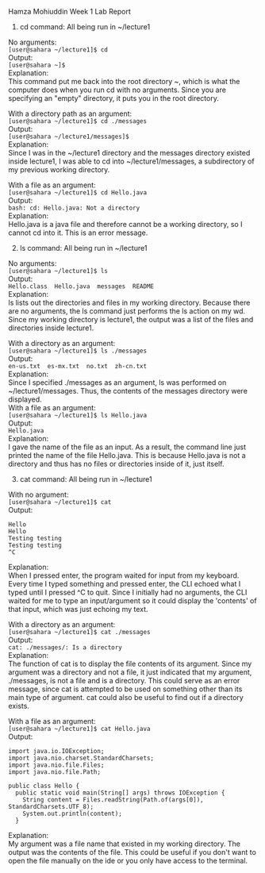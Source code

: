 Hamza Mohiuddin Week 1 Lab Report

1. cd command: All being run in ~/lecture1
   
No arguments:   
  ```[user@sahara ~/lecture1]$ cd```   
Output:  
  ```[user@sahara ~]$```  
Explanation:  
This command put me back into the root directory ~, which is what the computer does when you run cd with no arguments. Since you are specifying an "empty" directory, it puts you in the root directory.

With a directory path as an argument:    
  ```[user@sahara ~/lecture1]$ cd ./messages```  
Output:    
  ```[user@sahara ~/lecture1/messages]$```   
Explanation:     
Since I was in the ~/lecture1 directory and the messages directory existed inside lecture1, I was able to cd into ~/lecture1/messages, a subdirectory of my previous working directory.    

With a file as an argument:   
   ```[user@sahara ~/lecture1]$ cd Hello.java```   
Output:   
   ```bash: cd: Hello.java: Not a directory```    
Explanation:    
Hello.java is a java file and therefore cannot be a working directory, so I cannot cd into it. This is an error message.

2. ls command: All being run in ~/lecture1

No arguments:  
   ```[user@sahara ~/lecture1]$ ls```   
Output:   
   ```Hello.class  Hello.java  messages  README```   
Explanation:   
ls lists out the directories and files in my working directory. Because there are no arguments, the ls command just performs the ls action on my wd. Since my working directory is lecture1, the output was a list of the files and directories inside lecture1.   

With a directory as an argument:   
   ```[user@sahara ~/lecture1]$ ls ./messages```   
Output:   
   ```en-us.txt  es-mx.txt  no.txt  zh-cn.txt```   
Explanation:   
Since I specified ./messages as an argument, ls was performed on ~/lecture1/messages. Thus, the contents of the messages directory were displayed.   
With a file as an argument:   
   ```[user@sahara ~/lecture1]$ ls Hello.java```   
Output:   
   ```Hello.java```    
Explanation:   
I gave the name of the file as an input. As a result, the command line just printed the name of the file Hello.java. This is because Hello.java is not a directory and thus has no files or directories inside of it, just itself.   

3. cat command: All being run in ~/lecture1

With no argument:   
   ```[user@sahara ~/lecture1]$ cat```   
Output: 
   ```
   Hello
   Hello
   Testing testing
   Testing testing
   ^C
   ```
Explanation:   
When I pressed enter, the program waited for input from my keyboard. Every time I typed something and pressed enter, the CLI echoed what I typed until I pressed ^C to quit. Since I initially had no arguments, the CLI waited for me to type an input/argument so it could display the 'contents' of that input, which was just echoing my text.   

With a directory as an argument:   
   ```[user@sahara ~/lecture1]$ cat ./messages```   
Output:   
   ```cat: ./messages/: Is a directory```   
Explanation:   
The function of cat is to display the file contents of its argument. Since my argument was a directory and not a file, it just indicated that my argument, ./messages, is not a file and is a directory. This could serve as an error message, since cat is attempted to be used on something other than its main type of argument. cat could also be useful to find out if a directory exists.      

With a file as an argument:    
   ```[user@sahara ~/lecture1]$ cat Hello.java```   
Output:    
   ```
   import java.io.IOException;
   import java.nio.charset.StandardCharsets;
   import java.nio.file.Files;
   import java.nio.file.Path;
   
   public class Hello {
     public static void main(String[] args) throws IOException {
       String content = Files.readString(Path.of(args[0]), StandardCharsets.UTF_8);    
       System.out.println(content);
     }
   ```
Explanation:    
My argument was a file name that existed in my working directory. The output was the contents of the file. This could be useful if you don't want to open the file manually on the ide or you only have access to the terminal.   

